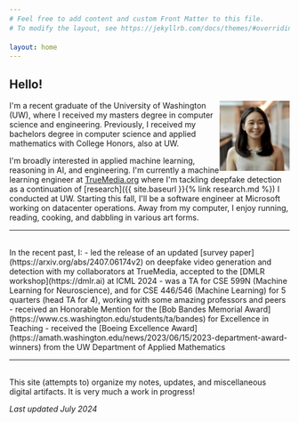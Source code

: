 ```yaml
---
# Feel free to add content and custom Front Matter to this file.
# To modify the layout, see https://jekyllrb.com/docs/themes/#overriding-theme-defaults

layout: home
---
```


## Hello! 

<img src="assets/headshot.jpeg" alt="Photo of Hannah" style="width: 25%; float: right; margin: auto">
<!-- ![Photo of Hannah](assets/headshot.jpeg){: style="width: 25%; height: 25%; float: right} -->

I'm a recent graduate of the University of Washington (UW), where I received my masters degree in computer science and engineering. Previously, I received my bachelors degree in computer science and applied mathematics with College Honors, also at UW.

I'm broadly interested in applied machine learning, reasoning in AI, and engineering. I'm currently a machine learning engineer at [TrueMedia.org](https://www.truemedia.org) where I'm tackling deepfake detection as a continuation of [research]({{ site.baseurl }}{% link research.md %}) I conducted at UW. Starting this fall, I'll be a software engineer at Microsoft working on datacenter operations. Away from my computer, I enjoy running, reading, cooking, and dabbling in various art forms.

___
<br>
In the recent past, I:
- led the release of an updated [survey paper](https://arxiv.org/abs/2407.06174v2) on deepfake video generation and detection with my collaborators at TrueMedia, accepted to the [DMLR workshop](https://dmlr.ai) at ICML 2024
- was a TA for CSE 599N (Machine Learning for Neuroscience), and for CSE 446/546 (Machine Learning) for 5 quarters (head TA for 4), working with some amazing professors and peers
- received an Honorable Mention for the [Bob Bandes Memorial Award](https://www.cs.washington.edu/students/ta/bandes) for Excellence in Teaching
- received the [Boeing Excellence Award](https://amath.washington.edu/news/2023/06/15/2023-department-award-winners) from the UW Department of Applied Mathematics 

___
<br>
This site (attempts to) organize my notes, updates, and miscellaneous digital artifacts. It is very much a work in progress!

*Last updated July 2024*